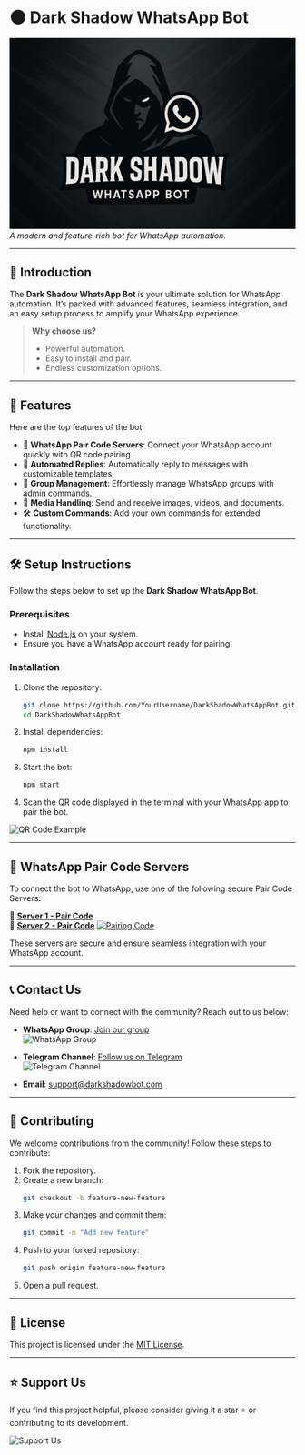 # 🌑 Dark Shadow WhatsApp Bot

![Dark Shadow WhatsApp Bot Banner](https://raw.githubusercontent.com/DarkShadowMDbot/BOT-HELPER/refs/heads/main/ChatGPT%20Image%20May%206%2C%202025%2C%2002_15_11%20PM.png)  
*A modern and feature-rich bot for WhatsApp automation.*

---

## 🚀 Introduction
The **Dark Shadow WhatsApp Bot** is your ultimate solution for WhatsApp automation. It’s packed with advanced features, seamless integration, and an easy setup process to amplify your WhatsApp experience.  

> **Why choose us?**  
> - Powerful automation.  
> - Easy to install and pair.  
> - Endless customization options.  

---

## 🌟 Features
Here are the top features of the bot:

- 📱 **WhatsApp Pair Code Servers**: Connect your WhatsApp account quickly with QR code pairing.
- 🤖 **Automated Replies**: Automatically reply to messages with customizable templates.
- 👥 **Group Management**: Effortlessly manage WhatsApp groups with admin commands.
- 📂 **Media Handling**: Send and receive images, videos, and documents.
- 🛠️ **Custom Commands**: Add your own commands for extended functionality.

---

## 🛠️ Setup Instructions
Follow the steps below to set up the **Dark Shadow WhatsApp Bot**.

### Prerequisites
- Install [Node.js](https://nodejs.org/) on your system.
- Ensure you have a WhatsApp account ready for pairing.

### Installation
1. Clone the repository:
   ```bash
   git clone https://github.com/YourUsername/DarkShadowWhatsAppBot.git
   cd DarkShadowWhatsAppBot
   ```

2. Install dependencies:
   ```bash
   npm install
   ```

3. Start the bot:
   ```bash
   npm start
   ```

4. Scan the QR code displayed in the terminal with your WhatsApp app to pair the bot.

![QR Code Example](https://via.placeholder.com/600x300.png?text=Scan+Your+QR+Code+Here)

---

## 📡 WhatsApp Pair Code Servers
To connect the bot to WhatsApp, use one of the following secure Pair Code Servers:  

🔗 **[Server 1 - Pair Code](https://server1.darkshadowbot.com)**  
🔗 **[Server 2 - Pair Code](https://server2.darkshadowbot.com)** 
<a href='https://lakamd-edb22d256a05.herokuapp.com' target="_blank">
  <img alt='Pairing Code' src='https://img.shields.io/badge/Get%20Pairing%20Code-0076D2?style=for-the-badge&logo=opencv&logoColor=black'/>
</a>

These servers are secure and ensure seamless integration with your WhatsApp account.

---

## 📞 Contact Us
Need help or want to connect with the community? Reach out to us below:

- **WhatsApp Group**: [Join our group](https://chat.whatsapp.com/YourGroupLink)  
![WhatsApp Group](https://via.placeholder.com/300x150.png?text=Join+Our+Group)  

- **Telegram Channel**: [Follow us on Telegram](https://t.me/YourChannelLink)  
![Telegram Channel](https://via.placeholder.com/300x150.png?text=Join+Our+Telegram+Channel)  

- **Email**: [support@darkshadowbot.com](mailto:support@darkshadowbot.com)

---

## 🤝 Contributing
We welcome contributions from the community! Follow these steps to contribute:

1. Fork the repository.
2. Create a new branch:
   ```bash
   git checkout -b feature-new-feature
   ```
3. Make your changes and commit them:
   ```bash
   git commit -m "Add new feature"
   ```
4. Push to your forked repository:
   ```bash
   git push origin feature-new-feature
   ```
5. Open a pull request.

---

## 📜 License
This project is licensed under the [MIT License](LICENSE).

---

## ⭐ Support Us
If you find this project helpful, please consider giving it a star ⭐ or contributing to its development.

![Support Us](https://via.placeholder.com/600x200.png?text=Support+Dark+Shadow+WhatsApp+Bot)
